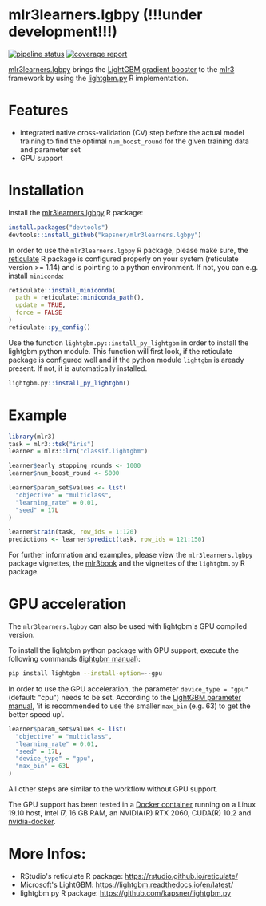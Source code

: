 # mlr3learners.lgbpy (!!!under development!!!)

<!-- badges: start -->
[![pipeline status](https://gitlab.com/kapsner/mlr3learners-lgbpy/badges/master/pipeline.svg)](https://gitlab.com/kapsner/mlr3learners-lgbpy/commits/master)
[![coverage report](https://gitlab.com/kapsner/mlr3learners-lgbpy/badges/master/coverage.svg)](https://gitlab.com/kapsner/mlr3learners-lgbpy/commits/master)
<!-- badges: end -->
 
[mlr3learners.lgbpy](https://github.com/kapsner/mlr3learners.lgbpy) brings the [LightGBM gradient booster](https://lightgbm.readthedocs.io) to the [mlr3](https://github.com/mlr-org/mlr3) framework by using the [lightgbm.py](https://github.com/kapsner/lightgbm.py) R implementation. 

# Features 

* integrated native cross-validation (CV) step before the actual model training to find the optimal `num_boost_round` for the given training data and parameter set  
* GPU support  

# Installation

Install the [mlr3learners.lgbpy](https://github.com/kapsner/mlr3learners.lgbpy) R package:

```r
install.packages("devtools")
devtools::install_github("kapsner/mlr3learners.lgbpy")
```

In order to use the `mlr3learners.lgbpy` R package, please make sure, the [reticulate](https://github.com/rstudio/reticulate) R package is configured properly on your system (reticulate version >= 1.14) and is pointing to a python environment. If not, you can e.g. install `miniconda`:

```r
reticulate::install_miniconda(
  path = reticulate::miniconda_path(),
  update = TRUE,
  force = FALSE
)
reticulate::py_config()
```

Use the function `lightgbm.py::install_py_lightgbm` in order to install the lightgbm python module. This function will first look, if the reticulate package is configured well and if the python module `lightgbm` is aready present. If not, it is automatically installed. 

```r
lightgbm.py::install_py_lightgbm()
```

# Example

```r
library(mlr3)
task = mlr3::tsk("iris")
learner = mlr3::lrn("classif.lightgbm")

learner$early_stopping_rounds <- 1000
learner$num_boost_round <- 5000

learner$param_set$values <- list(
  "objective" = "multiclass",
  "learning_rate" = 0.01,
  "seed" = 17L
)

learner$train(task, row_ids = 1:120)
predictions <- learner$predict(task, row_ids = 121:150)
```

For further information and examples, please view the `mlr3learners.lgbpy` package vignettes, the [mlr3book](https://mlr3book.mlr-org.com/index.html) and the vignettes of the `lightgbm.py` R package.  

# GPU acceleration

The `mlr3learners.lgbpy` can also be used with lightgbm's GPU compiled version.

To install the lightgbm python package with GPU support, execute the following commands ([lightgbm manual](https://github.com/microsoft/LightGBM/blob/master/python-package/README.md)):

```bash
pip install lightgbm --install-option=--gpu
```

In order to use the GPU acceleration, the parameter `device_type = "gpu"` (default: "cpu") needs to be set. According to the [LightGBM parameter manual](https://lightgbm.readthedocs.io/en/latest/Parameters.html), 'it is recommended to use the smaller `max_bin` (e.g. 63) to get the better speed up'. 

```r
learner$param_set$values <- list(
  "objective" = "multiclass",
  "learning_rate" = 0.01,
  "seed" = 17L,
  "device_type" = "gpu",
  "max_bin" = 63L
)
```

All other steps are similar to the workflow without GPU support. 

The GPU support has been tested in a [Docker container](https://github.com/kapsner/docker_images/blob/master/Rdatascience/rdsc_gpu/Dockerfile) running on a Linux 19.10 host, Intel i7, 16 GB RAM, an NVIDIA(R) RTX 2060, CUDA(R) 10.2 and [nvidia-docker](https://github.com/NVIDIA/nvidia-docker). 

# More Infos:

- RStudio's reticulate R package: https://rstudio.github.io/reticulate/
- Microsoft's LightGBM: https://lightgbm.readthedocs.io/en/latest/
- lightgbm.py R package: https://github.com/kapsner/lightgbm.py

